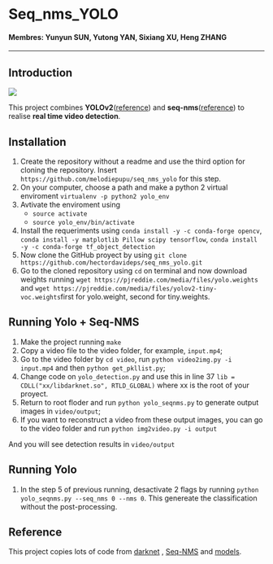 # Seq_nms_YOLO

#### Membres: Yunyun SUN, Yutong YAN, Sixiang XU, Heng ZHANG

---

## Introduction

![](img/index.jpg) 

This project combines **YOLOv2**([reference](https://arxiv.org/abs/1506.02640)) and **seq-nms**([reference](https://arxiv.org/abs/1602.08465)) to realise **real time video detection**.

## Installation

1. Create the repository without a readme and use the third option for cloning the repository. Insert `https://github.com/melodiepupu/seq_nms_yolo` for this step.
2. On your computer, choose a path and make a python 2 virtual enviroment `virtualenv -p python2 yolo_env`
3. Avtivate the enviroment using 
    - `source activate`
    - `source yolo_env/bin/activate`
5. Install the requeriments using `conda install -y -c conda-forge opencv`, `conda install -y matplotlib Pillow scipy tensorflow`, `conda install -y -c conda-forge tf_object_detection`
6. Now clone the GitHub proyect by using `git clone https://github.com/hectordavideps/seq_nms_yolo.git`
7. Go to the cloned repository using `cd` on terminal and now download weights running `wget https://pjreddie.com/media/files/yolo.weights` and `wget https://pjreddie.com/media/files/yolov2-tiny-voc.weights`first for yolo.weight, second for tiny.weights.
## Running Yolo + Seq-NMS

1. Make the project running `make`
2. Copy a video file to the video folder, for example, `input.mp4`;
3. Go to the video folder by `cd video`, run `python video2img.py -i input.mp4` and then `python get_pkllist.py`;
4. Change code on `yolo_detection.py` and use this in line 37 `lib = CDLL("xx/libdarknet.so", RTLD_GLOBAL)` where xx is the root of your proyect.
5. Return to root floder and run `python yolo_seqnms.py` to generate output images in `video/output`;
6. If you want to reconstruct a video from these output images, you can go to the video folder and run `python img2video.py -i output`

And you will see detection results in `video/output`

## Running Yolo
1. In the step 5 of previous running, desactivate 2 flags by running `python yolo_seqnms.py --seq_nms 0 --nms 0`. This genereate the classification without the post-processing.

## Reference

This project copies lots of code from [darknet](https://github.com/pjreddie/darknet) , [Seq-NMS](https://github.com/lrghust/Seq-NMS) and  [models](https://github.com/tensorflow/models).
